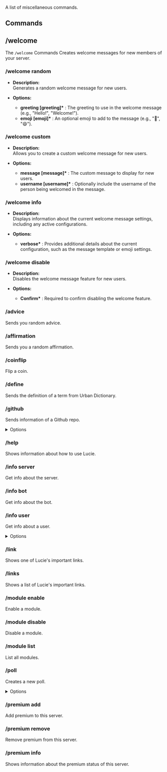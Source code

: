 A list of miscellaneous commands.

## Commands

## /welcome
The `/welcome` Commands Creates welcome messages for new members of your server.



### /welcome random
- **Description:**  
  Generates a random welcome message for new users.

- **Options:**
  - **greeting [greeting]\*** : The greeting to use in the welcome message (e.g., "Hello!", "Welcome!").
  - **emoji [emoji]\*** : An optional emoji to add to the message (e.g., ":wave:", ":smile:").



### /welcome custom
- **Description:**  
  Allows you to create a custom welcome message for new users.

- **Options:**
  - **message [message]\*** : The custom message to display for new users.
  - **username [username]\*** : Optionally include the username of the person being welcomed in the message.



### /welcome info
- **Description:**  
  Displays information about the current welcome message settings, including any active configurations.

- **Options:**
  - **verbose\*** : Provides additional details about the current configuration, such as the message template or emoji settings.



### /welcome disable
- **Description:**  
  Disables the welcome message feature for new users.

- **Options:**
  - **Confirm\*** : Required to confirm disabling the welcome feature.

### /advice
Sends you random advice.

### /affirmation
Sends you a random affirmation.

### /coinflip
Flip a coin.

### /define
Sends the definition of a term from Urban Dictionary.

### /github
Sends information of a Github repo.

<details><summary>Options</summary>

- **Owner\***: The name of the Github user or organization. (case insensitive)
- **Repo\***: The name of the Github repo. (case insensitive)
</details>

### /help
Shows information about how to use Lucie.

### /info server
Get info about the server.

### /info bot
Get info about the bot.

### /info user
Get info about a user.

<details><summary>Options</summary>

- **User\***: The user whose information to get. (Defaults to yourself)
</details>

### /link
Shows one of Lucie's important links.

### /links
Shows a list of Lucie's important links.

### /module enable
Enable a module.

### /module disable
Disable a module.

### /module list
List all modules.

### /poll
Creates a new poll.

<details><summary>Options</summary>

- **Title\***: The title of the poll.
- **Options\***: The options of the poll separated by a comma, e.g.: Apples, Pears, Oranges
</details>

### /premium add
Add premium to this server.

### /premium remove
Remove premium from this server.

### /premium info
Shows information about the premium status of this server.
